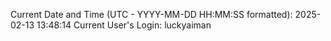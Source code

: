 Current Date and Time (UTC - YYYY-MM-DD HH:MM:SS formatted): 2025-02-13 13:48:14
Current User's Login: luckyaiman
